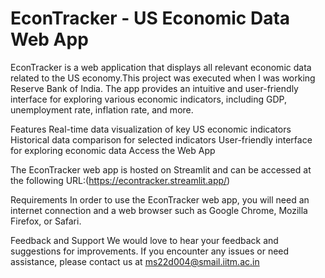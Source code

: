 

# EconTracker - US Economic Data Web App
EconTracker is a web application that displays all relevant economic data related to the US economy.This project was executed when I was working Reserve Bank of India. The app provides an intuitive and user-friendly interface for exploring various economic indicators, including GDP, unemployment rate, inflation rate, and more.

Features
Real-time data visualization of key US economic indicators
Historical data comparison for selected indicators
User-friendly interface for exploring economic data
Access the Web App

The EconTracker web app is hosted on Streamlit and can be accessed at the following URL:(https://econtracker.streamlit.app/)

Requirements
In order to use the EconTracker web app, you will need an internet connection and a web browser such as Google Chrome, Mozilla Firefox, or Safari.

Feedback and Support
We would love to hear your feedback and suggestions for improvements. If you encounter any issues or need assistance, please contact us at ms22d004@smail.iitm.ac.in
